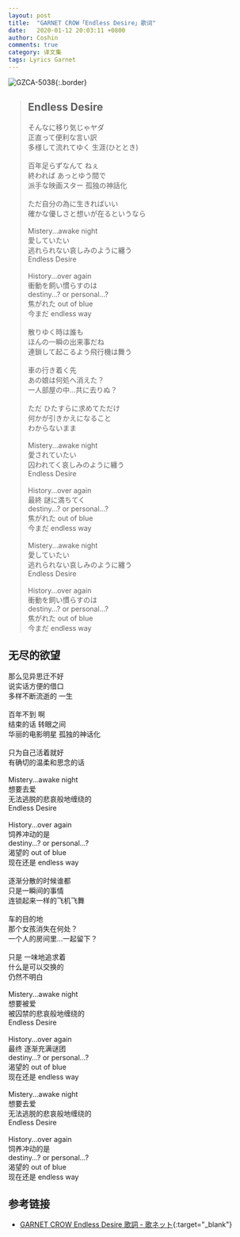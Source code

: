 ```yaml
---
layout: post
title:  "GARNET CROW「Endless Desire」歌词"
date:   2020-01-12 20:03:11 +0800
author: Coshin
comments: true
category: 译文集
tags: Lyrics Garnet
---
```

![GZCA-5038](https://ganekuro.github.io/images/discography/album/GZCA-5038.jpg){:.border}

<blockquote class="original">
  <h2>Endless Desire</h2>
  <p>
    そんなに移り気じゃヤダ<br>
    正直って便利な言い訳<br>
    多様して流れてゆく 生涯(ひととき)<br>
    <br>
    百年足らずなんて ねぇ<br>
    終われば あっとゆう間で<br>
    派手な映画スター 孤独の神話化<br>
    <br>
    ただ自分の為に生きればいい<br>
    確かな優しさと想いが在るというなら<br>
    <br>
    Mistery...awake night<br>
    愛していたい<br>
    逃れられない哀しみのように纏う<br>
    Endless Desire<br>
    <br>
    History...over again<br>
    衝動を飼い慣らすのは<br>
    destiny...? or personal...?<br>
    焦がれた out of blue<br>
    今まだ endless way<br>
    <br>
    散りゆく時は誰も<br>
    ほんの一瞬の出来事だね<br>
    連鎖して起こるよう飛行機は舞う<br>
    <br>
    車の行き着く先<br>
    あの娘は何処へ消えた？<br>
    一人部屋の中…共に去りぬ？<br>
    <br>
    ただ ひたすらに求めてただけ<br>
    何かが引きかえになること<br>
    わからないまま<br>
    <br>
    Mistery...awake night<br>
    愛されていたい<br>
    囚われてく哀しみのように纏う<br>
    Endless Desire<br>
    <br>
    History...over again<br>
    最終 謎に満ちてく<br>
    destiny...? or personal...?<br>
    焦がれた out of blue<br>
    今まだ endless way<br>
    <br>
    Mistery...awake night<br>
    愛していたい<br>
    逃れられない哀しみのように纏う<br>
    Endless Desire<br>
    <br>
    History...over again<br>
    衝動を飼い慣らすのは<br>
    destiny...? or personal...?<br>
    焦がれた out of blue<br>
    今まだ endless way
  </p>
</blockquote>

<div class="translation">
  <h2>无尽的欲望</h2>
  <p>
    那么见异思迁不好<br>
    说实话方便的借口<br>
    多样不断流逝的 一生<br>
    <br>
    百年不到 啊<br>
    结束的话 转眼之间<br>
    华丽的电影明星 孤独的神话化<br>
    <br>
    只为自己活着就好<br>
    有确切的温柔和思念的话<br>
    <br>
    Mistery...awake night<br>
    想要去爱<br>
    无法逃脱的悲哀般地缠绕的<br>
    Endless Desire<br>
    <br>
    History...over again<br>
    饲养冲动的是<br>
    destiny...? or personal...?<br>
    渴望的 out of blue<br>
    现在还是 endless way<br>
    <br>
    逐渐分散的时候谁都<br>
    只是一瞬间的事情<br>
    连锁起来一样的飞机飞舞<br>
    <br>
    车的目的地<br>
    那个女孩消失在何处？<br>
    一个人的房间里…一起留下？<br>
    <br>
    只是 一味地追求着<br>
    什么是可以交换的<br>
    仍然不明白<br>
    <br>
    Mistery...awake night<br>
    想要被爱<br>
    被囚禁的悲哀般地缠绕的<br>
    Endless Desire<br>
    <br>
    History...over again<br>
    最终 逐渐充满谜团<br>
    destiny...? or personal...?<br>
    渴望的 out of blue<br>
    现在还是 endless way<br>
    <br>
    Mistery...awake night<br>
    想要去爱<br>
    无法逃脱的悲哀般地缠绕的<br>
    Endless Desire<br>
    <br>
    History...over again<br>
    饲养冲动的是<br>
    destiny...? or personal...?<br>
    渴望的 out of blue<br>
    现在还是 endless way
  </p>
</div>

## 参考链接

* [GARNET CROW Endless Desire 歌詞 - 歌ネット](https://www.uta-net.com/song/20211/){:target="_blank"}
